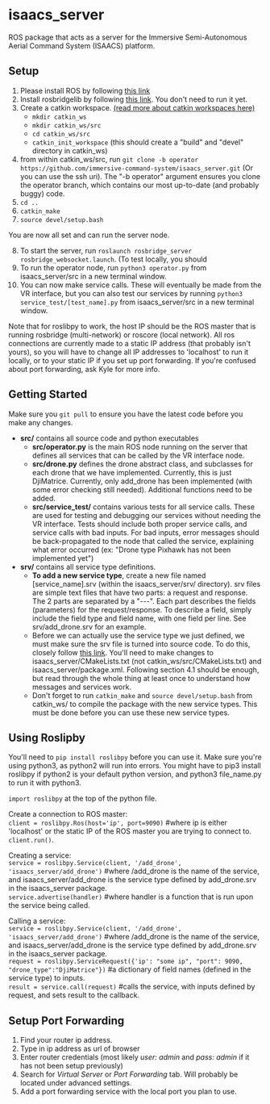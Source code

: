 # isaacs_server

ROS package that acts as a server for the Immersive Semi-Autonomous Aerial Command System (ISAACS) platform.

## Setup

1. Please install ROS by following [this link](http://wiki.ros.org/melodic/Installation)
2. Install rosbridgelib by following [this link](http://wiki.ros.org/rosbridge_suite/Tutorials/RunningRosbridge). You don't need to run it yet.
3. Create a catkin workspace. [(read more about catkin workspaces here)](http://wiki.ros.org/catkin/workspaces) 
    * `mkdir catkin_ws`
    * `mkdir catkin_ws/src`
    * `cd catkin_ws/src`
    * `catkin_init_workspace` (this should create a "build" and "devel" directory in catkin_ws)
4. from within catkin_ws/src, run `git clone -b operator https://github.com/immersive-command-system/isaacs_server.git` (Or you can use the ssh uri). The "-b operator" argument ensures you clone the operator branch, which contains our most up-to-date (and probably buggy) code.
5. `cd ..`
6. `catkin_make`
7. `source devel/setup.bash`   

You are now all set and can run the server node.

8. To start the server, run `roslaunch rosbridge_server rosbridge_websocket.launch`. (To test locally, you should 
9. To run the operator node, run `python3 operator.py` from isaacs_server/src in a new terminal window.
10. You can now make service calls. These will eventually be made from the VR interface, but you can also test our services by running `python3 service_test/[test_name].py` from isaacs_server/src in a new terminal window.


Note that for roslibpy to work, the host IP should be the ROS master that is running rosbridge (multi-network) or roscore (local network). All ros connections are currently made to a static IP address (that probably isn't yours), so you will have to change all IP addresses to 'localhost' to run it locally, or to your static IP if you set up port forwarding. If you're confused about port forwarding, ask Kyle for more info.


## Getting Started

Make sure you `git pull` to ensure you have the latest code before you make any changes.




* **src/** contains all source code and python executables
    * **src/operator.py** is the main ROS node running on the server that defines all services that can be called by the VR interface node.
    * **src/drone.py** defines the drone abstract class, and subclasses for each drone that we have implemented. Currently, this is just DjiMatrice. Currently, only add_drone has been implemented (with some error checking still needed). Additional functions need to be added.
    * **src/service_test/** contains various tests for all service calls. These are used for testing and debugging our services without needing the VR interface. Tests should include both proper service calls, and service calls with bad inputs. For bad inputs, error messages should be back-propagated to the node that called the service, explaining what error occurred (ex: "Drone type Pixhawk has not been implemented yet")
* **srv/** contains all service type definitions.
    * **To add a new service type**, create a new file named [service_name].srv (within the isaacs_server/srv/ directory). srv files are simple text files that have two parts: a request and response. The 2 parts are separated by a "---". Each part describes the fields (parameters) for the request/response. To describe a field, simply include the field type and field name, with one field per line. See srv/add_drone.srv for an example. 
    * Before we can actually use the service type we just defined, we must make sure the srv file is turned into source code. To do this, closely follow [this link](http://wiki.ros.org/ROS/Tutorials/CreatingMsgAndSrv). You'll need to make changes to isaacs_server/CMakeLists.txt (not catkin_ws/src/CMakeLists.txt) and isaacs_server/package.xml. Following section 4.1 should be enough, but read through the whole thing at least once to understand how messages and services work.
    * Don't forget to run `catkin_make` and `source devel/setup.bash` from catkin_ws/ to compile the package with the new service types. This must be done before you can use these new service types.
    
## Using Roslipby

You'll need to `pip install roslibpy` before you can use it. Make sure you're using python3, as python2 will run into errors. You might have to pip3 install roslibpy if python2 is your default python version, and python3 file_name.py to run it with python3.

`import roslibpy` at the top of the python file.

Create a connection to ROS master:  
    `client = roslibpy.Ros(host='ip', port=9090)` #where ip is either 'localhost' or the static IP of the ROS master you are trying to connect to.  
    `client.run()`. 

Creating a service:   
`service = roslibpy.Service(client, '/add_drone', 'isaacs_server/add_drone')` #where /add_drone is the name of the service, and isaacs_server/add_drone is the service type defined by add_drone.srv in the isaacs_server package.  
`service.advertise(handler)` #where handler is a function that is run upon the service being called. 

Calling a service:  
`service = roslibpy.Service(client, '/add_drone', 'isaacs_server/add_drone')` #where /add_drone is the name of the service, and isaacs_server/add_drone is the service type defined by add_drone.srv in the isaacs_server package.  
`request = roslibpy.ServiceRequest({'ip': "some ip", "port": 9090, "drone_type":"DjiMatrice"})` #a dictionary of field names (defined in the service type) to inputs.  
`result = service.call(request)` #calls the service, with inputs defined by request, and sets result to the callback.

## Setup Port Forwarding
1. Find your router ip address.
2. Type in ip address as url of browser
3. Enter router credentials (most likely *user: admin* and *pass: admin* if it has not been setup previously)
4. Search for *Virtual Server* or *Port Forwarding* tab.  Will probably be located under advanced settings.
5. Add a port forwarding service with the local port you plan to use.


